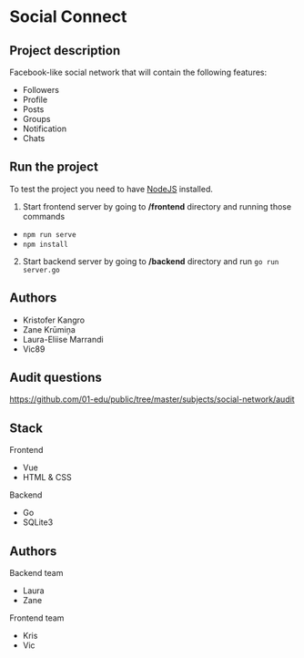 # Social Connect

## Project description
Facebook-like social network that will contain the following features:
- Followers
- Profile
- Posts
- Groups
- Notification
- Chats

## Run the project
To test the project you need to have [NodeJS](https://nodejs.org/en/) installed.
1. Start frontend server by going to **/frontend** directory and running those commands
-  `npm run serve`
-  `npm install`
2. Start backend server by going to **/backend** directory and run `go run server.go`

## Authors 
- Kristofer Kangro
- Zane Krūmiņa
- Laura-Eliise Marrandi
- Vic89




## Audit questions
https://github.com/01-edu/public/tree/master/subjects/social-network/audit



## Stack
Frontend
- Vue
- HTML & CSS

Backend
- Go
- SQLite3

## Authors
Backend team
- Laura
- Zane

Frontend team
- Kris
- Vic